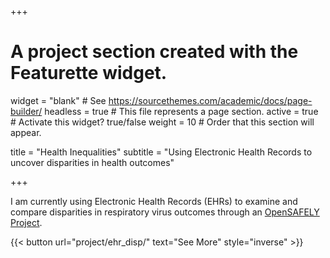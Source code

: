 +++
# A project section created with the Featurette widget.
widget = "blank"  # See https://sourcethemes.com/academic/docs/page-builder/
headless = true  # This file represents a page section.
active = true # Activate this widget? true/false
weight = 10  # Order that this section will appear.

title = "Health Inequalities"
subtitle = "Using Electronic Health Records to uncover disparities in health outcomes"

+++

I am currently using Electronic Health Records (EHRs) to examine and compare disparities in respiratory virus outcomes through an [OpenSAFELY Project](https://www.opensafely.org/approved-projects/#project-176).

{{< button url="project/ehr_disp/" text="See More" style="inverse" >}}